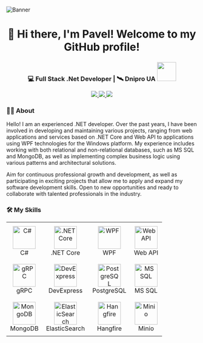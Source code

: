 <br clear="both">

![Banner](https://mir-s3-cdn-cf.behance.net/project_modules/max_1200/81bb4b165684019.640b6038d133e.gif)


###

<h1 align="center">👋 Hi there, I'm Pavel! Welcome to my GitHub profile! </h1>

###

<div align="center">
  <h3>💻 Full Stack .Net Developer | 🛰️ Dnipro UA <img src="https://media.giphy.com/media/WUlplcMpOCEmTGBtBW/giphy.gif" width="50"></h3>

  <p>
    <a href="mailto:youremail@example.com">
      <img src="https://img.shields.io/badge/Email-D14836?style=flat-square&logo=gmail&logoColor=white"/>
    </a>
    <a href="https://www.linkedin.com/in/pavlo-dykalo">
      <img src="https://img.shields.io/badge/LinkedIn-0A66C2?style=flat-square&logo=linkedin&logoColor=white"/>
    </a>
    <a href="https://t.me/ТВОЙ_TG">
      <img src="https://img.shields.io/badge/Telegram-26A5E4?style=flat-square&logo=telegram&logoColor=white"/>
    </a>
  </p>
</div>

<h3 align="left">👩‍💻  About</h3>

<p align="left">Hello! I am an experienced .NET developer.
Over the past years, I have been involved in developing and maintaining various projects, ranging from web applications and services based on .NET Core and Web API to applications using WPF technologies for the Windows platform. My experience includes working with both relational and non-relational databases, such as MS SQL and MongoDB, as well as implementing complex business logic using various patterns and architectural solutions.

Aim for continuous professional growth and development, as well as participating in exciting projects that allow me to apply and expand my software development skills. Open to new opportunities and ready to collaborate with talented professionals in the industry. </p>

###

<h3 align="left">🛠️ My Skills</h3>

<table>
  <tr>
    <td align="center" style="padding:10px;">
      <img src="https://cdn.jsdelivr.net/gh/devicons/devicon/icons/csharp/csharp-original.svg" width="60" height="60" alt="C#" />
      <div>C#</div>
    </td>
    <td align="center" style="padding:10px;">
      <img src="https://cdn.jsdelivr.net/gh/devicons/devicon/icons/dot-net/dot-net-original.svg" width="60" height="60" alt=".NET Core" />
      <div>.NET Core</div>
    </td>
    <td align="center" style="padding:10px;">
      <img src="https://cdn.jsdelivr.net/gh/devicons/devicon/icons/windows8/windows8-original.svg" width="60" height="60" alt="WPF" />
      <div>WPF</div>
    </td>
    <td align="center" style="padding:10px;">
      <img src="https://cdn.jsdelivr.net/gh/devicons/devicon/icons/dot-net/dot-net-original.svg" width="60" height="60" alt="Web API" />
      <div>Web API</div>
    </td>
  </tr>
  <tr>
    <td align="center" style="padding:10px;">
      <img src="https://miro.medium.com/v2/resize:fit:640/format:webp/1*7grlavRpiwrdvU2rki8LPw.png" width="60" height="60" alt="gRPC" />
      <div>gRPC</div>
    </td>
    <td align="center" style="padding:10px;">
      <img src="https://scontent.fdnk6-2.fna.fbcdn.net/v/t39.30808-6/326267742_551145573701528_740895907929104534_n.png?_nc_cat=109&ccb=1-7&_nc_sid=6ee11a&_nc_ohc=ENYzltg-OZIQ7kNvwHfeihy&_nc_oc=AdlYDlfDWgQvMWOmTTqcEQnh_xGXqSZOD35ginjDcxUOzyN5yzmyjYbTU9VcuTYFg6I&_nc_zt=23&_nc_ht=scontent.fdnk6-2.fna&_nc_gid=uDw2vZxtWiwuL7zJXdzEpQ&oh=00_AfNGcTLe17hJag72a4YK4KbQVxcFG2dTw5_iK8DbeabAbQ&oe=68659BAE" width="60" height="60" alt="DevExpress" />
      <div>DevExpress</div>
    </td>
    <td align="center" style="padding:10px;">
      <img src="https://cdn.jsdelivr.net/gh/devicons/devicon/icons/postgresql/postgresql-original.svg" width="60" height="60" alt="PostgreSQL" />
      <div>PostgreSQL</div>
    </td>
    <td align="center" style="padding:10px;">
      <img src="https://cdn.jsdelivr.net/gh/devicons/devicon/icons/microsoftsqlserver/microsoftsqlserver-plain.svg" width="60" height="60" alt="MS SQL" />
      <div>MS SQL</div>
    </td>
  </tr>
  <tr>
    <td align="center" style="padding:10px;">
      <img src="https://cdn.jsdelivr.net/gh/devicons/devicon/icons/mongodb/mongodb-original.svg" width="60" height="60" alt="MongoDB" />
      <div>MongoDB</div>
    </td>
    <td align="center" style="padding:10px;">
      <img src="https://cdn.jsdelivr.net/gh/devicons/devicon/icons/elasticsearch/elasticsearch-original.svg" width="60" height="60" alt="ElasticSearch" />
      <div>ElasticSearch</div>
    </td>
    <td align="center" style="padding:10px;">
      <img src="https://avatars.githubusercontent.com/u/7880472?s=200&v=4" width="60" height="60" alt="Hangfire" />
      <div>Hangfire</div>
    </td>
    <td align="center" style="padding:10px;">
      <img src="https://blog.min.io/content/images/size/w2000/2019/05/0_hReq8dEVSFIYJMDv.png" width="60" height="60" alt="Minio" />
      <div>Minio</div>
    </td>
  </tr>
</table>

###
<!--
<h3 align="left">📊 My GitHub Stats</h3>

<p align="center">
  <img src="https://github-readme-stats.vercel.app/api?username=CrossWander&show_icons=true&theme=tokyonight" alt="GitHub Stats" />
</p>

<p align="center">
  <img src="https://github-readme-streak-stats.herokuapp.com/?user=CrossWander&theme=tokyonight" alt="GitHub Streak" />
</p>

<p align="center">
  <img src="https://github-readme-stats.vercel.app/api/top-langs/?username=CrossWander&layout=compact&theme=tokyonight" alt="Top Languages" />
</p>
-->
